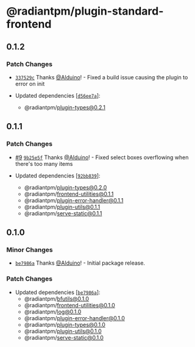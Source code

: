# @radiantpm/plugin-standard-frontend

## 0.1.2

### Patch Changes

-   [`337529c`](https://github.com/RadiantPM/RadiantPM/commit/337529c1c176b1b8aea7b4ec55fcbb814e4cad02) Thanks [@Alduino](https://github.com/Alduino)! - Fixed a build issue causing the plugin to error on init

-   Updated dependencies [[`d56ee7a`](https://github.com/RadiantPM/RadiantPM/commit/d56ee7a722c213219abb7b6806dcbf0807d70409)]:
    -   @radiantpm/plugin-types@0.2.1

## 0.1.1

### Patch Changes

-   [#9](https://github.com/RadiantPM/RadiantPM/pull/9) [`9b25e5f`](https://github.com/RadiantPM/RadiantPM/commit/9b25e5ffc15255b2165e47552db07b5c66ff655e) Thanks [@Alduino](https://github.com/Alduino)! - Fixed select boxes overflowing when there's too many items

-   Updated dependencies [[`92bb839`](https://github.com/RadiantPM/RadiantPM/commit/92bb839607e731207231fa999cbcc564c308e23b)]:
    -   @radiantpm/plugin-types@0.2.0
    -   @radiantpm/frontend-utilities@0.1.1
    -   @radiantpm/plugin-error-handler@0.1.1
    -   @radiantpm/plugin-utils@0.1.1
    -   @radiantpm/serve-static@0.1.1

## 0.1.0

### Minor Changes

-   [`be7986a`](https://github.com/RadiantGuild/Apps.RadiantPM/commit/be7986a62980476e650169f8ec49445ff1943d89) Thanks [@Alduino](https://github.com/Alduino)! - Initial package release.

### Patch Changes

-   Updated dependencies [[`be7986a`](https://github.com/RadiantGuild/Apps.RadiantPM/commit/be7986a62980476e650169f8ec49445ff1943d89)]:
    -   @radiantpm/bfutils@0.1.0
    -   @radiantpm/frontend-utilities@0.1.0
    -   @radiantpm/log@0.1.0
    -   @radiantpm/plugin-error-handler@0.1.0
    -   @radiantpm/plugin-types@0.1.0
    -   @radiantpm/plugin-utils@0.1.0
    -   @radiantpm/serve-static@0.1.0
